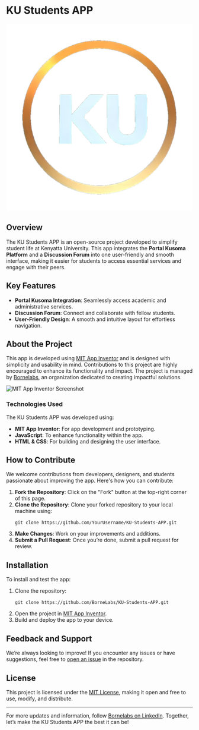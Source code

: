 # KU Students APP

![KU Students APP Logo](https://github.com/BorneLabs/KU-Students-APP/blob/main/Assets/KU%20Students%20APP%20Transparent%20logo.png)

## Overview
The KU Students APP is an open-source project developed to simplify student life at Kenyatta University. This app integrates the **Portal Kusoma Platform** and a **Discussion Forum** into one user-friendly and smooth interface, making it easier for students to access essential services and engage with their peers.

## Key Features
- **Portal Kusoma Integration**: Seamlessly access academic and administrative services.
- **Discussion Forum**: Connect and collaborate with fellow students.
- **User-Friendly Design**: A smooth and intuitive layout for effortless navigation.

## About the Project
This app is developed using [MIT App Inventor](https://appinventor.mit.edu/) and is designed with simplicity and usability in mind. Contributions to this project are highly encouraged to enhance its functionality and impact. The project is managed by [Bornelabs](https://www.linkedin.com/company/bornelabs/), an organization dedicated to creating impactful solutions.

![MIT App Inventor Screenshot](https://upload.wikimedia.org/wikipedia/commons/4/46/Appinventor_screenshot.png)

### Technologies Used
The KU Students APP was developed using:
- **MIT App Inventor**: For app development and prototyping.
- **JavaScript**: To enhance functionality within the app.
- **HTML & CSS**: For building and designing the user interface.

## How to Contribute
We welcome contributions from developers, designers, and students passionate about improving the app. Here's how you can contribute:

1. **Fork the Repository**: Click on the "Fork" button at the top-right corner of this page.
2. **Clone the Repository**: Clone your forked repository to your local machine using:
   ```
   git clone https://github.com/YourUsername/KU-Students-APP.git
   ```
3. **Make Changes**: Work on your improvements and additions.
4. **Submit a Pull Request**: Once you’re done, submit a pull request for review.

## Installation
To install and test the app:
1. Clone the repository:
   ```
   git clone https://github.com/BorneLabs/KU-Students-APP.git
   ```
2. Open the project in [MIT App Inventor](https://appinventor.mit.edu/).
3. Build and deploy the app to your device.

## Feedback and Support
We’re always looking to improve! If you encounter any issues or have suggestions, feel free to [open an issue](https://github.com/BorneLabs/KU-Students-APP/issues) in the repository.

## License
This project is licensed under the [MIT License](LICENSE), making it open and free to use, modify, and distribute.

---

For more updates and information, follow [Bornelabs on LinkedIn](https://www.linkedin.com/company/bornelabs/). Together, let’s make the KU Students APP the best it can be!

